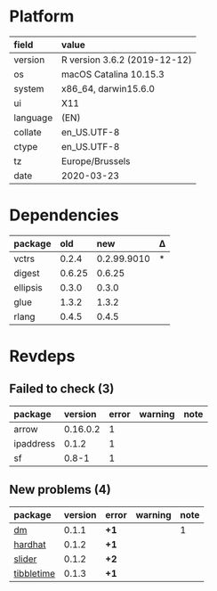# Platform

|field    |value                        |
|:--------|:----------------------------|
|version  |R version 3.6.2 (2019-12-12) |
|os       |macOS Catalina 10.15.3       |
|system   |x86_64, darwin15.6.0         |
|ui       |X11                          |
|language |(EN)                         |
|collate  |en_US.UTF-8                  |
|ctype    |en_US.UTF-8                  |
|tz       |Europe/Brussels              |
|date     |2020-03-23                   |

# Dependencies

|package  |old    |new         |Δ  |
|:--------|:------|:-----------|:--|
|vctrs    |0.2.4  |0.2.99.9010 |*  |
|digest   |0.6.25 |0.6.25      |   |
|ellipsis |0.3.0  |0.3.0       |   |
|glue     |1.3.2  |1.3.2       |   |
|rlang    |0.4.5  |0.4.5       |   |

# Revdeps

## Failed to check (3)

|package   |version  |error |warning |note |
|:---------|:--------|:-----|:-------|:----|
|arrow     |0.16.0.2 |1     |        |     |
|ipaddress |0.1.2    |1     |        |     |
|sf        |0.8-1    |1     |        |     |

## New problems (4)

|package                              |version |error  |warning |note |
|:------------------------------------|:-------|:------|:-------|:----|
|[dm](problems.md#dm)                 |0.1.1   |__+1__ |        |1    |
|[hardhat](problems.md#hardhat)       |0.1.2   |__+1__ |        |     |
|[slider](problems.md#slider)         |0.1.2   |__+2__ |        |     |
|[tibbletime](problems.md#tibbletime) |0.1.3   |__+1__ |        |     |

